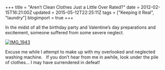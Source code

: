 +++
title = "Aren’t Clean Clothes Just a Little Over Rated?"
date = 2012-02-15T16:21:00Z
updated = 2015-05-12T22:25:11Z
tags = ["Keeping it Real", "laundry"]
blogimport = true 
+++

In the midst of all the birthday party and Valentine’s day preparations and excitement, someone suffered from some severe neglect.

[![IMG_1943](https://latc.s3.amazonaws.com/wp-content/uploads/2012/02/IMG_1943.jpg "IMG_1943")](https://latc.s3.amazonaws.com/wp-content/uploads/2012/02/IMG_1943.jpg)

Excuse me while I attempt to make up with my overlooked and neglected washing machine.&#160;&#160; If you don’t hear from me in awhile, look under the pile of clothes… I may have surrendered in defeat!
